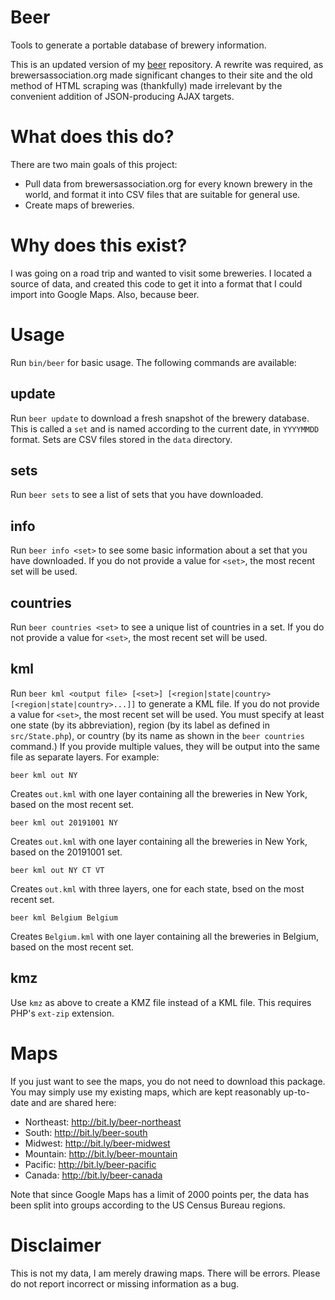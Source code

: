# Beer
Tools to generate a portable database of brewery information.

This is an updated version of my [beer](https://github.com/AlexHowansky/beer)
repository. A rewrite was required, as brewersassociation.org made significant
changes to their site and the old method of HTML scraping was (thankfully)
made irrelevant by the convenient addition of JSON-producing AJAX targets.

# What does this do?
There are two main goals of this project:
* Pull data from brewersassociation.org for every known brewery in the world,
  and format it into CSV files that are suitable for general use.
* Create maps of breweries.

# Why does this exist?
I was going on a road trip and wanted to visit some breweries. I located a
source of data, and created this code to get it into a format that I could
import into Google Maps. Also, because beer.

# Usage

Run `bin/beer` for basic usage. The following commands are available:

## update
Run `beer update` to download a fresh snapshot of the brewery database. This
is called a `set` and is named according to the current date, in `YYYYMMDD`
format. Sets are CSV files stored in the `data` directory.

## sets
Run `beer sets` to see a list of sets that you have downloaded.

## info
Run `beer info <set>` to see some basic information about a set that you have
downloaded. If you do not provide a value for `<set>`, the most recent set will
be used.

## countries
Run `beer countries <set>` to see a unique list of countries in a set. If you
do not provide a value for `<set>`, the most recent set will be used.

## kml
Run `beer kml <output file> [<set>] [<region|state|country> [<region|state|country>...]]`
to generate a KML file. If you do not provide a value for `<set>`, the most
recent set will be used. You must specify at least one state (by its
abbreviation), region (by its label as defined in `src/State.php`), or country
(by its name as shown in the `beer countries` command.) If you provide
multiple values, they will be output into the same file as separate layers. For
example:

`beer kml out NY`

Creates `out.kml` with one layer containing all the breweries in New York,
based on the most recent set.

`beer kml out 20191001 NY`

Creates `out.kml` with one layer containing all the breweries in New York,
based on the 20191001 set.

`beer kml out NY CT VT`

Creates `out.kml` with three layers, one for each state, bsed on the most
recent set.

`beer kml Belgium Belgium`

Creates `Belgium.kml` with one layer containing all the breweries in Belgium,
based on the most recent set.

## kmz
Use `kmz` as above to create a KMZ file instead of a KML file. This requires
PHP's `ext-zip` extension.

# Maps

If you just want to see the maps, you do not need to download this package. You
may simply use my existing maps, which are kept reasonably up-to-date and are
shared here:

* Northeast: http://bit.ly/beer-northeast
* South: http://bit.ly/beer-south
* Midwest: http://bit.ly/beer-midwest
* Mountain: http://bit.ly/beer-mountain
* Pacific: http://bit.ly/beer-pacific
* Canada: http://bit.ly/beer-canada

Note that since Google Maps has a limit of 2000 points per, the data has been
split into groups according to the US Census Bureau regions.

# Disclaimer

This is not my data, I am merely drawing maps. There will be errors. Please do
not report incorrect or missing information as a bug.

